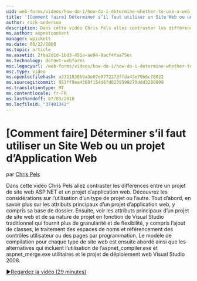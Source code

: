 ```yaml
---
uid: web-forms/videos/how-do-i/how-do-i-determine-whether-to-use-a-web-site-or-a-web-application-project
title: '[Comment faire] Déterminer s’il faut utiliser un Site Web ou un projet d’Application Web | Microsoft Docs'
author: rick-anderson
description: Dans cette vidéo Chris Pels allez contraster les différences entre un projet de site web ASP.NET et un projet d’application web. Découvrez les considérations sur l’utilisation...
ms.author: aspnetcontent
manager: wpickett
ms.date: 08/22/2008
ms.topic: article
ms.assetid: 2fba2d1d-1bd3-451a-ae94-8acf4faa75ec
ms.technology: dotnet-webforms
msc.legacyurl: /web-forms/videos/how-do-i/how-do-i-determine-whether-to-use-a-web-site-or-a-web-application-project
msc.type: video
ms.openlocfilehash: a3311838b9a3e07e0772273ffda43e79b6c78022
ms.sourcegitcommit: 953ff9ea4369f154d6fd0239599279ddd3280009
ms.translationtype: MT
ms.contentlocale: fr-FR
ms.lasthandoff: 07/03/2018
ms.locfileid: "37401342"
---
```

<a name="how-do-i-determine-whether-to-use-a-web-site-or-a-web-application-project"></a>[Comment faire] Déterminer s’il faut utiliser un Site Web ou un projet d’Application Web
====================
par [Chris Pels](https://twitter.com/chrispels)

Dans cette vidéo Chris Pels allez contraster les différences entre un projet de site web ASP.NET et un projet d’application web. Découvrez les considérations sur l’utilisation d’un type de projet ou l’autre. Tout d’abord, en savoir plus sur les attributs principaux d’un projet d’application web, y compris sa base de dossier. Ensuite, voir les attributs principaux d’un projet de site web et de sa nature de projet en fonction de Visual Studio traditionnel qui fournit plus de granularité et de flexibilité, y compris l’ajout de classes, le traitement des espaces de noms et référencement des contrôles utilisateur ou des pages par programmation. Le modèle de compilation pour chaque type de site web est ensuite abordé ainsi que les alternatives qui incluent l’utilisation de l’aspnet\_compiler.exe et aspnet\_merge.exe utilitaires et le projet de déploiement web Visual Studio 2008.

[&#9654;Regardez la vidéo (29 minutes)](https://channel9.msdn.com/Blogs/ASP-NET-Site-Videos/how-do-i-determine-whether-to-use-a-web-site-or-a-web-application-project)
